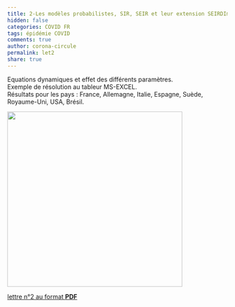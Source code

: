 ```yaml
---
title: 2-Les modèles probabilistes, SIR, SEIR et leur extension SEIRDIm
hidden: false
categories: COVID FR
tags: épidémie COVID 
comments: true
author: corona-circule
permalink: let2
share: true
---
```


<link rel="stylesheet" href="../assets/css/style.css">

Equations dynamiques et effet des différents paramètres.<br/>
Exemple de résolution au tableur MS-EXCEL. <br/>Résultats pour les pays : France, Allemagne, Italie, Espagne, Suède, Royaume-Uni, USA, Brésil.<br/>


<img src='/lettres/images/img-02.png' width='400px'/>

[lettre n°2 au format __PDF__](/lettres/resources/pdf/lettre-02.pdf)
